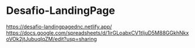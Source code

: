 # Desafio-LandingPage
https://desafio-landingpagednc.netlify.app/
https://docs.google.com/spreadsheets/d/1irGLoabxCV1tIjuD5M88GGkhNkxoVOk2jtJubuqIqZM/edit?usp=sharing
